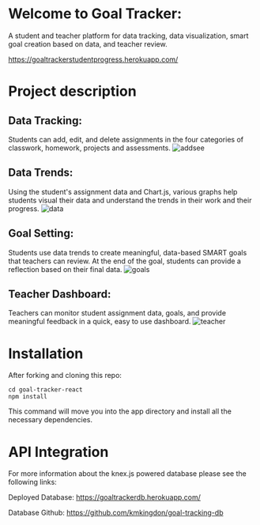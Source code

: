 # Welcome to Goal Tracker:
A student and teacher platform for data tracking, data visualization, smart goal creation based on data, and teacher review.

https://goaltrackerstudentprogress.herokuapp.com/

# Project description
## Data Tracking:
Students can add, edit, and delete assignments in the four categories of classwork, homework, projects and assessments.
![addsee](https://user-images.githubusercontent.com/32685092/35702729-1882aaea-0757-11e8-84ad-4927298360ff.gif)

## Data Trends:
Using the student's assignment data and Chart.js, various graphs help students visual their data and understand the trends in their work and their progress.
![data](https://user-images.githubusercontent.com/32685092/35702904-a080843a-0757-11e8-9c55-77ad978aeb62.gif)

## Goal Setting:
Students use data trends to create meaningful, data-based SMART goals that teachers can review. At the end of the goal, students can provide a reflection based on their final data.
![goals](https://user-images.githubusercontent.com/32685092/35702945-be8a4e5c-0757-11e8-8b39-4eb917567143.gif)

## Teacher Dashboard:
Teachers can monitor student assignment data, goals, and provide meaningful feedback in a quick, easy to use dashboard.
![teacher](https://user-images.githubusercontent.com/32685092/35702929-b4f3c058-0757-11e8-8765-fe27b6137656.gif)

# Installation
After forking and cloning this repo:
```
cd goal-tracker-react
npm install

```
This command will move you into the app directory and install all the necessary dependencies.

# API Integration
For more information about the knex.js powered database please see the following links:

Deployed Database:
https://goaltrackerdb.herokuapp.com/

Database Github:
https://github.com/kmkingdon/goal-tracking-db


